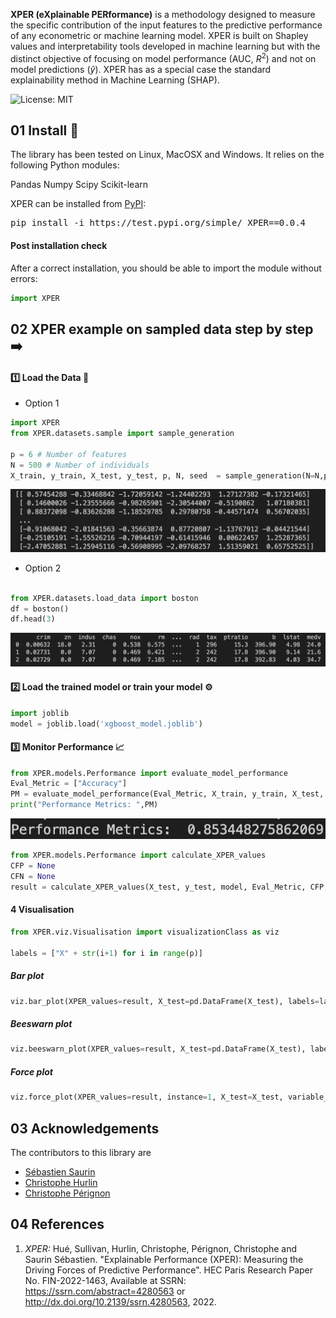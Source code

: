 **XPER (eXplainable PERformance)** is a methodology designed to measure the specific contribution of the input features to the predictive performance of any econometric or machine learning model. XPER is built on Shapley values and interpretability tools developed in machine learning but with the distinct objective of focusing on model performance (AUC, $R^2$) and not on model predictions ($\hat{y}$). XPER has as a special case the standard explainability method in Machine Learning (SHAP).


![License: MIT](https://img.shields.io/badge/License-MIT-yellow.svg)
## 01 Install 🚀
The library has been tested on Linux, MacOSX and Windows. It relies on the following Python modules:

Pandas
Numpy
Scipy
Scikit-learn

XPER can be installed from [PyPI](https://pypi.org/project/XPER):

<pre>
pip install -i https://test.pypi.org/simple/ XPER==0.0.4
</pre>

#### Post installation check
After a correct installation, you should be able to import the module without errors:

```python
import XPER
```

## 02 XPER example on sampled data step by step ➡️


#### 1️⃣ Load the Data 💽

* Option 1 
```python
import XPER
from XPER.datasets.sample import sample_generation

p = 6 # Number of features
N = 500 # Number of individuals
X_train, y_train, X_test, y_test, p, N, seed  = sample_generation(N=N,p=p,seed=123456)
```
![sample](images/Sample.png)


* Option 2
```python

from XPER.datasets.load_data import boston
df = boston()
df.head(3)
```

![boston](images/Boston.png)

#### 2️⃣ Load the trained model or train your model ⚙️

```python
import joblib
model = joblib.load('xgboost_model.joblib')
```

#### 3️⃣ Monitor Performance 📈

```python
from XPER.models.Performance import evaluate_model_performance
Eval_Metric = ["Accuracy"]
PM = evaluate_model_performance(Eval_Metric, X_train, y_train, X_test, y_test, model)
print("Performance Metrics: ",PM)
```

![metrics](images/Performance-Metrics.png)

```python
from XPER.models.Performance import calculate_XPER_values
CFP = None
CFN = None
result = calculate_XPER_values(X_test, y_test, model, Eval_Metric, CFP, CFN, PM)
```

#### 4 Visualisation

```python
from XPER.viz.Visualisation import visualizationClass as viz

labels = ["X" + str(i+1) for i in range(p)]
```

##### Bar plot 

```python
viz.bar_plot(XPER_values=result, X_test=pd.DataFrame(X_test), labels=labels, p=p,percentage=True)
```

##### Beeswarn plot

```python
viz.beeswarn_plot(XPER_values=result, X_test=pd.DataFrame(X_test), labels=labels)
```

##### Force plot

```python
viz.force_plot(XPER_values=result, instance=1, X_test=X_test, variable_name=labels, figsize=(16,4))
```


## 03 Acknowledgements

The contributors to this library are 
* [Sébastien Saurin](https://papers.ssrn.com/sol3/cf_dev/AbsByAuth.cfm?per_id=4582330)
* [Christophe Hurlin](https://sites.google.com/view/christophe-hurlin/home)
* [Christophe Pérignon](https://www.hec.edu/fr/faculty-research/faculty-directory/faculty-member/perignon-christophe)



## 04 References

1. *XPER:* Hué, Sullivan, Hurlin, Christophe, Pérignon, Christophe and Saurin Sébastien. "Explainable Performance (XPER): Measuring the Driving Forces of Predictive Performance". HEC Paris Research Paper No. FIN-2022-1463, Available at SSRN: https://ssrn.com/abstract=4280563 or http://dx.doi.org/10.2139/ssrn.4280563, 2022.

